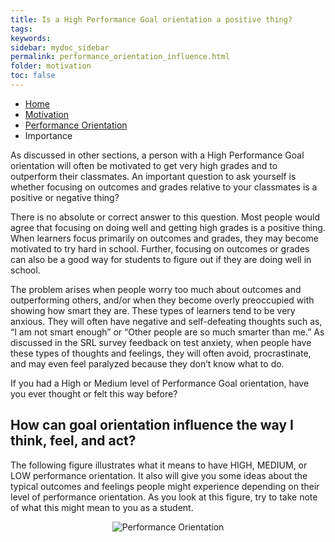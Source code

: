 ```yaml
---
title: Is a High Performance Goal orientation a positive thing? 
tags: 
keywords: 
sidebar: mydoc_sidebar
permalink: performance_orientation_influence.html
folder: motivation
toc: false
---
```


<ul class="breadcrumb">
    <li><a href="index.html">Home</a></li>
    <li><a href="motivation_overview.html">Motivation</a></li>
    <li><a href="performance_orientation.html">Performance Orientation</a></li>
    <li class="active">Importance</li>
</ul>


As discussed in other sections, a person with a High Performance Goal orientation will often be motivated to get very high grades and to outperform their classmates. An important question to ask yourself is whether focusing on outcomes and grades relative to your classmates is a positive or negative thing?

There is no absolute or correct answer to this question. Most people would agree that focusing on doing well and getting high grades is a positive thing. When learners focus primarily on outcomes and grades, they may become motivated to try hard in school. Further, focusing on outcomes or grades can also be a good way for students to figure out if they are doing well in school.

The problem arises when people worry too much about outcomes and outperforming others, and/or when they become overly preoccupied with showing how smart they are. These types of learners tend to be very anxious. They will often have negative and self-defeating thoughts such as, “I am not smart enough” or “Other people are so much smarter than me.” As discussed in the SRL survey feedback on test anxiety, when people have these types of thoughts and feelings, they will often avoid, procrastinate, and may even feel paralyzed because they don’t know what to do.

If you had a High or Medium level of Performance Goal orientation, have you ever thought or felt this way before?

## How can goal orientation influence the way I think, feel, and act?

The following figure illustrates what it means to have HIGH, MEDIUM, or LOW performance orientation. It also will give you some ideas about the typical outcomes and feelings people might experience depending on their level of performance orientation. As you look at this figure, try to take note of what this might mean to you as a student.

<center><img src='images/performance_orientation_influence.png' alt='Performance Orientation' /></center>
